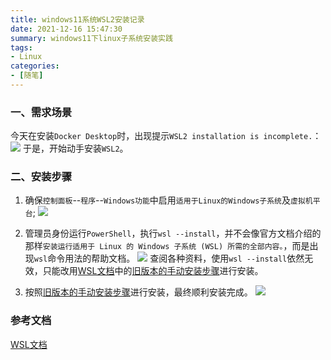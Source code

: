 ```yaml
---
title: windows11系统WSL2安装记录
date: 2021-12-16 15:47:30
summary: windows11下linux子系统安装实践
tags:
- Linux
categories:
- [随笔]
---
```

### 一、需求场景
今天在安装`Docker Desktop`时，出现提示`WSL2 installation is incomplete.`：
![](https://fastly.jsdelivr.net/gh/Snail-Lu/imageGalleries/gh-pages/2021-12/20211216155010.png)
于是，开始动手安装`WSL2`。

### 二、安装步骤 
1. 确保`控制面板`--`程序`--`Windows功能`中启用`适用于Linux的Windows子系统`及`虚拟机平台`;
![](https://fastly.jsdelivr.net/gh/Snail-Lu/imageGalleries/gh-pages/2021-12/20211216161653.png)

2. 管理员身份运行`PowerShell`，执行`wsl --install`，并不会像官方文档介绍的那样`安装运行适用于 Linux 的 Windows 子系统 (WSL) 所需的全部内容。`，而是出现`wsl`命令用法的帮助文档。
![](https://fastly.jsdelivr.net/gh/Snail-Lu/imageGalleries/gh-pages/2021-12/20211216180645.png)
查阅各种资料，使用`wsl --install`依然无效，只能改用[WSL文档](https://docs.microsoft.com/zh-cn/windows/wsl/)中的[旧版本的手动安装步骤](https://docs.microsoft.com/zh-cn/windows/wsl/install-manual)进行安装。

3. 按照[旧版本的手动安装步骤](https://docs.microsoft.com/zh-cn/windows/wsl/install-manual)进行安装，最终顺利安装完成。
![](https://fastly.jsdelivr.net/gh/Snail-Lu/imageGalleries/gh-pages/2021-12/20211217093054.png)

### 参考文档
[WSL文档](https://docs.microsoft.com/zh-cn/windows/wsl/)
